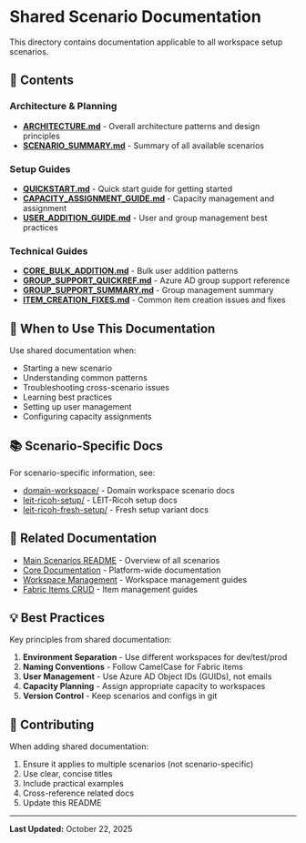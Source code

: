 # Shared Scenario Documentation

This directory contains documentation applicable to all workspace setup scenarios.

## 📁 Contents

### Architecture & Planning
- **[ARCHITECTURE.md](ARCHITECTURE.md)** - Overall architecture patterns and design principles
- **[SCENARIO_SUMMARY.md](SCENARIO_SUMMARY.md)** - Summary of all available scenarios

### Setup Guides
- **[QUICKSTART.md](QUICKSTART.md)** - Quick start guide for getting started
- **[CAPACITY_ASSIGNMENT_GUIDE.md](CAPACITY_ASSIGNMENT_GUIDE.md)** - Capacity management and assignment
- **[USER_ADDITION_GUIDE.md](USER_ADDITION_GUIDE.md)** - User and group management best practices

### Technical Guides
- **[CORE_BULK_ADDITION.md](CORE_BULK_ADDITION.md)** - Bulk user addition patterns
- **[GROUP_SUPPORT_QUICKREF.md](GROUP_SUPPORT_QUICKREF.md)** - Azure AD group support reference
- **[GROUP_SUPPORT_SUMMARY.md](GROUP_SUPPORT_SUMMARY.md)** - Group management summary
- **[ITEM_CREATION_FIXES.md](ITEM_CREATION_FIXES.md)** - Common item creation issues and fixes

## 🎯 When to Use This Documentation

Use shared documentation when:
- Starting a new scenario
- Understanding common patterns
- Troubleshooting cross-scenario issues
- Learning best practices
- Setting up user management
- Configuring capacity assignments

## 📚 Scenario-Specific Docs

For scenario-specific information, see:
- [domain-workspace/](../domain-workspace/) - Domain workspace scenario docs
- [leit-ricoh-setup/](../leit-ricoh-setup/) - LEIT-Ricoh setup docs
- [leit-ricoh-fresh-setup/](../leit-ricoh-fresh-setup/) - Fresh setup variant docs

## 🔗 Related Documentation

- [Main Scenarios README](../README.md) - Overview of all scenarios
- [Core Documentation](../../docs/) - Platform-wide documentation
- [Workspace Management](../../docs/workspace-management/) - Workspace management guides
- [Fabric Items CRUD](../../docs/fabric-items-crud/) - Item management guides

## 💡 Best Practices

Key principles from shared documentation:

1. **Environment Separation** - Use different workspaces for dev/test/prod
2. **Naming Conventions** - Follow CamelCase for Fabric items
3. **User Management** - Use Azure AD Object IDs (GUIDs), not emails
4. **Capacity Planning** - Assign appropriate capacity to workspaces
5. **Version Control** - Keep scenarios and configs in git

## 🤝 Contributing

When adding shared documentation:
1. Ensure it applies to multiple scenarios (not scenario-specific)
2. Use clear, concise titles
3. Include practical examples
4. Cross-reference related docs
5. Update this README

---

**Last Updated:** October 22, 2025
